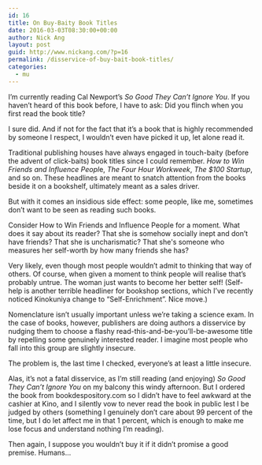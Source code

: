 ```yaml
---
id: 16
title: On Buy-Baity Book Titles
date: 2016-03-03T08:30:00+00:00
author: Nick Ang
layout: post
guid: http://www.nickang.com/?p=16
permalink: /disservice-of-buy-bait-book-titles/
categories:
  - mu
---
```

I’m currently reading Cal Newport’s <i>So Good They Can’t Ignore You</i>. If you haven’t heard of this book before, I have to ask: Did you flinch when you first read the book title?

I sure did. And if not for the fact that it’s a book that is highly recommended by someone I respect, I wouldn’t even have picked it up, let alone read it.

Traditional publishing houses have always engaged in touch-baity (before the advent of click-baits) book titles since I could remember. <i>How to Win Friends and Influence Peopl</i>e, <i>The Four Hour Workweek</i>, <i>The $100 Startup</i>, and so on. These headlines are meant to snatch attention from the books beside it on a bookshelf, ultimately meant as a sales driver.

But with it comes an insidious side effect: some people, like me, sometimes don’t want to be seen as reading such books.

Consider How to Win Friends and Influence People for a moment. What does it say about its reader? That she is somehow socially inept and don’t have friends? That she is uncharismatic? That she's someone who measures her self-worth by how many friends she has?

Very likely, even though most people wouldn’t admit to thinking that way of others. Of course, when given a moment to think people will realise that’s probably untrue. The woman just wants to become her better self! (Self-help is another terrible headliner for bookshop sections, which I’ve recently noticed Kinokuniya change to “Self-Enrichment”. Nice move.)

Nomenclature isn’t usually important unless we’re taking a science exam. In the case of books, however, publishers are doing authors a disservice by nudging them to choose a flashy read-this-and-be-you’ll-be-awesome title by repelling some genuinely interested reader. I imagine most people who fall into this group are slightly insecure.

The problem is, the last time I checked, everyone’s at least a little insecure.

Alas, it’s not a fatal disservice, as I’m still reading (and enjoying) <i>So Good They Can’t Ignore You</i> on my balcony this windy afternoon. But I ordered the book from bookdespository.com so I didn’t have to feel awkward at the cashier at Kino, and I silently vow to never read the book in public lest I be judged by others (something I genuinely don’t care about 99 percent of the time, but I do let affect me in that 1 percent, which is enough to make me lose focus and understand nothing I’m reading).

Then again, I suppose you wouldn’t buy it if it didn’t promise a good premise. Humans...